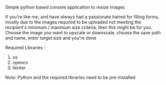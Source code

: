 Simple python based console application to resize images

If you're like me, and have always had a passionate hatred for filling forms, mostly due to the images required to be uploaded not meeting the recipient's minimum / maximum size criteria, 
then this might be for you. Choose the image you want to upscale or downscale, choose the save path and name, enter target size and you're done

Required Libraries -
  1. os
  2. opencv
  3. tkinter

Note: Python and the required libraries need to be pre-installed
